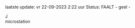 laatste update: 
vr 22-09-2023  2:22   uur 
Status: FAALT - geel - 
<div class="service R">J</div><div class="service Y">microstation</div>